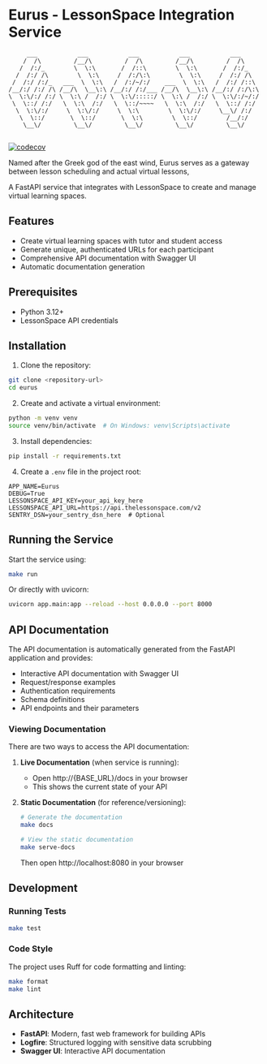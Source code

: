 # Eurus - LessonSpace Integration Service
````
     ___           ___           ___           ___           ___     
    /  /\         /__/\         /  /\         /__/\         /  /\    
   /  /:/_        \  \:\       /  /::\        \  \:\       /  /:/_   
  /  /:/ /\        \  \:\     /  /:/\:\        \  \:\     /  /:/ /\  
 /  /:/ /:/_   ___  \  \:\   /  /:/~/:/    ___  \  \:\   /  /:/ /::\ 
/__/:/ /:/ /\ /__/\  \__\:\ /__/:/ /:/___ /__/\  \__\:\ /__/:/ /:/\:\
\  \:\/:/ /:/ \  \:\ /  /:/ \  \:\/:::::/ \  \:\ /  /:/ \  \:\/:/~/:/
 \  \::/ /:/   \  \:\  /:/   \  \::/~~~~   \  \:\  /:/   \  \::/ /:/ 
  \  \:\/:/     \  \:\/:/     \  \:\        \  \:\/:/     \__\/ /:/  
   \  \::/       \  \::/       \  \:\        \  \::/        /__/:/   
    \__\/         \__\/         \__\/         \__\/         \__\/    
 
````

[![codecov](https://codecov.io/gh/your-username/eurus/branch/main/graph/badge.svg)](https://codecov.io/gh/your-username/eurus)

Named after the Greek god of the east wind, Eurus serves as a gateway between lesson scheduling and actual virtual lessons,

A FastAPI service that integrates with LessonSpace to create and manage virtual learning spaces.

## Features

- Create virtual learning spaces with tutor and student access
- Generate unique, authenticated URLs for each participant
- Comprehensive API documentation with Swagger UI
- Automatic documentation generation

## Prerequisites

- Python 3.12+
- LessonSpace API credentials

## Installation

1. Clone the repository:
```bash
git clone <repository-url>
cd eurus
```

2. Create and activate a virtual environment:
```bash
python -m venv venv
source venv/bin/activate  # On Windows: venv\Scripts\activate
```

3. Install dependencies:
```bash
pip install -r requirements.txt
```

4. Create a `.env` file in the project root:
```env
APP_NAME=Eurus
DEBUG=True
LESSONSPACE_API_KEY=your_api_key_here
LESSONSPACE_API_URL=https://api.thelessonspace.com/v2
SENTRY_DSN=your_sentry_dsn_here  # Optional
```

## Running the Service

Start the service using:
```bash
make run
```

Or directly with uvicorn:
```bash
uvicorn app.main:app --reload --host 0.0.0.0 --port 8000
```

## API Documentation

The API documentation is automatically generated from the FastAPI application and provides:

- Interactive API documentation with Swagger UI
- Request/response examples
- Authentication requirements
- Schema definitions
- API endpoints and their parameters

### Viewing Documentation

There are two ways to access the API documentation:

1. **Live Documentation** (when service is running):
   - Open http://{BASE_URL}/docs in your browser
   - This shows the current state of your API

2. **Static Documentation** (for reference/versioning):
   ```bash
   # Generate the documentation
   make docs
   
   # View the static documentation
   make serve-docs
   ```
   Then open http://localhost:8080 in your browser



## Development

### Running Tests

```bash
make test
```

### Code Style

The project uses Ruff for code formatting and linting:
```bash
make format
make lint
```

## Architecture

- **FastAPI**: Modern, fast web framework for building APIs
- **Logfire**: Structured logging with sensitive data scrubbing
- **Swagger UI**: Interactive API documentation

